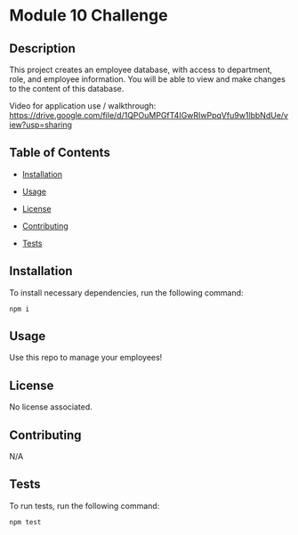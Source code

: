 # Module 10 Challenge

  ## Description
  This project creates an employee database, with access to department, role, and employee information.
  You will be able to view and make changes to the content of this database.

  Video for application use / walkthrough: https://drive.google.com/file/d/1QPOuMPGfT4IGwRIwPpqVfu9w1lbbNdUe/view?usp=sharing


  ## Table of Contents

  * [Installation](#installation)

  * [Usage](#usage)

  * [License](#license)

  * [Contributing](#contributing)

  * [Tests](#tests)


  ## Installation

  To install necessary dependencies, run the following command:
  ```
  npm i
  ```

  ## Usage
  Use this repo to manage your employees!

  ## License  

  No license associated.

  ## Contributing
 N/A

  ## Tests

  To run tests, run the following command:
  ```
  npm test
  ```
